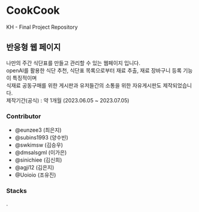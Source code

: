 # CookCook
KH - Final Project Repository

## 반응형 웹 페이지

나만의 주간 식단표를 만들고 관리할 수 있는 웹페이지 입니다.<br>
openAI를 활용한 식단 추천, 식단표 목록으로부터 재료 추출, 재료 장바구니 등록 기능이 특징적이며<br>
식재료 공동구매를 위한 게시판과 유저들간의 소통을 위한 자유게시판도 제작되었습니다.<br>
제작기간(공식) : 약 1개월 (2023.06.05 ~ 2023.07.05)

### Contributor
* @eunzee3 (최은지)
* @subins1993 (양수빈)
* @swkimsw (김승우)
* @dmsalsgml (이가은)
* @sinichiee (김신희)
* @agji12 (김은지)
* @Uoioio (조유진)

### Stacks
.



